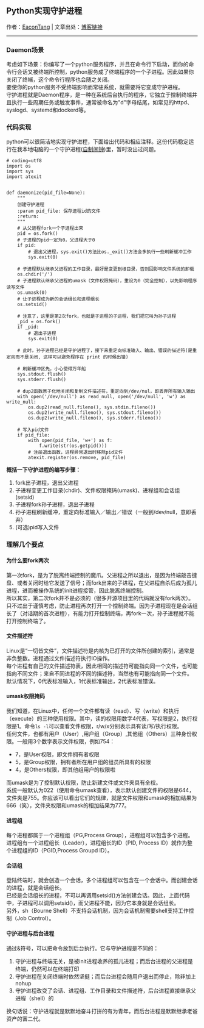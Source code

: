 ## Python实现守护进程

作者：[EaconTang](https://github.com/EaconTang) | 文章出处：[博客链接](http://blog.tangyingkang.com/post/2016/10/20/python-daemon/)  

----

### Daemon场景
考虑如下场景：你编写了一个python服务程序，并且在命令行下启动，而你的命令行会话又被终端所控制，python服务成了终端程序的一个子进程。因此如果你关闭了终端，这个命令行程序也会随之关闭。  
要使你的python服务不受终端影响而常驻系统，就需要将它变成守护进程。  
守护进程就是Daemon程序，是一种在系统后台执行的程序，它独立于控制终端并且执行一些周期任务或触发事件，通常被命名为"d"字母结尾，如常见的httpd、syslogd、systemd和dockerd等。  

### 代码实现
python可以很简洁地实现守护进程，下面给出代码和相应注释。这份代码稳定运行在我本地电脑的一个守护进程([自制闹钟](https://github.com/EaconTang/python-tools/blob/master/clock/alarm.py))里，暂时没出过问题。

    # coding=utf8
    import os
    import sys
    import atexit


    def daemonize(pid_file=None):
        """
        创建守护进程
        :param pid_file: 保存进程id的文件
        :return:
        """
        # 从父进程fork一个子进程出来
        pid = os.fork()
        # 子进程的pid一定为0，父进程大于0
        if pid:
            # 退出父进程，sys.exit()方法比os._exit()方法会多执行一些刷新缓冲工作
            sys.exit(0)

        # 子进程默认继承父进程的工作目录，最好是变更到根目录，否则回影响文件系统的卸载
        os.chdir('/')
        # 子进程默认继承父进程的umask（文件权限掩码），重设为0（完全控制），以免影响程序读写文件
        os.umask(0)
        # 让子进程成为新的会话组长和进程组长
        os.setsid()

        # 注意了，这里是第2次fork，也就是子进程的子进程，我们把它叫为孙子进程
        _pid = os.fork()
        if _pid:
            # 退出子进程
            sys.exit(0)

        # 此时，孙子进程已经是守护进程了，接下来重定向标准输入、输出、错误的描述符(是重定向而不是关闭, 这样可以避免程序在 print 的时候出错)

        # 刷新缓冲区先，小心使得万年船
        sys.stdout.flush()
        sys.stderr.flush()

        # dup2函数原子化地关闭和复制文件描述符，重定向到/dev/nul，即丢弃所有输入输出
        with open('/dev/null') as read_null, open('/dev/null', 'w') as write_null:
            os.dup2(read_null.fileno(), sys.stdin.fileno())
            os.dup2(write_null.fileno(), sys.stdout.fileno())
            os.dup2(write_null.fileno(), sys.stderr.fileno())

        # 写入pid文件
        if pid_file:
            with open(pid_file, 'w+') as f:
                f.write(str(os.getpid()))
            # 注册退出函数，进程异常退出时移除pid文件
            atexit.register(os.remove, pid_file)

__概括一下守护进程的编写步骤：__

1. fork出子进程，退出父进程
2. 子进程变更工作目录(chdir)、文件权限掩码(umask)、进程组和会话组(setsid)
3. 子进程fork孙子进程，退出子进程
4. 孙子进程刷新缓冲，重定向标准输入／输出／错误（一般到/dev/null，意即丢弃）
5. (可选)pid写入文件


### 理解几个要点

#### 为什么要fork两次
第一次fork，是为了脱离终端控制的魔爪。父进程之所以退出，是因为终端敲击键盘、或者关闭时给它发送了信号；而fork出来的子进程，在父进程自杀后成为孤儿进程，进而被操作系统的init进程接管，因此脱离终端控制。  
所以其实，第二次fork并不是必须的（很多开源项目里的代码就没有fork两次）。只不过出于谨慎考虑，防止进程再次打开一个控制终端。因为子进程现在是会话组长了（对话期的首次进程），有能力打开控制终端，再fork一次，孙子进程就不能打开控制终端了。  

#### 文件描述符
Linux是“一切皆文件”，文件描述符是内核为已打开的文件所创建的索引，通常是非负整数。进程通过文件描述符执行IO操作。  
每个进程有自己的文件描述符表，因此相同的描述符可能指向同一个文件，也可能指向不同文件；来自不同进程的不同的描述符，当然也有可能指向同一个文件。  
默认情况下，0代表标准输入，1代表标准输出，2代表标准错误。  

#### umask权限掩码
我们知道，在Linux中，任何一个文件都有读（read）、写（write）和执行（execute）的三种使用权限。其中，读的权限用数字4代表，写权限是2，执行权限是1。命令```ls -l```可以查看文件权限，r/w/x分别表示具有读/写/执行权限。  
任何文件，也都有用户（User）,用户组（Group）,其他组（Others）三种身份权限。一般用3个数字表示文件权限，例如754：  

- 7，是User权限，即文件拥有者权限
- 5，是Group权限，拥有者所在用户组的组员所具有的权限
- 4，是Others权限，即其他组用户的权限啦

而umask是为了控制默认权限，防止新建文件或文件夹具有全权。  
系统一般默认为022（使用命令umask查看），表示默认创建文件的权限是644，文件夹是755。你应该可以看出它们的规律，就是文件权限和umask的相加结果为666（笑），文件夹权限和umask的相加结果为777。

#### 进程组
每个进程都属于一个进程组（PG,Process Group），进程组可以包含多个进程。  
进程组有一个进程组长（Leader），进程组长的ID（PID, Process ID）就作为整个进程组的ID（PGID,Process Groupd ID）。

#### 会话组
登陆终端时，就会创造一个会话，多个进程组可以包含在一个会话中。而创建会话的进程，就是会话组长。  
已经是会话组长的进程，不可以再调用setsid()方法创建会话。因此，上面代码中，子进程可以调用setsid()，而父进程不能，因为它本身就是会话组长。  
另外，sh（Bourne Shell）不支持会话机制，因为会话机制需要shell支持工作控制（Job Control）。

#### 守护进程与后台进程
通过&符号，可以把命令放到后台执行。它与守护进程是不同的：

1. 守护进程与终端无关，是被init进程收养的孤儿进程；而后台进程的父进程是终端，仍然可以在终端打印
2. 守护进程在关闭终端时依然坚挺；而后台进程会随用户退出而停止，除非加上nohup
3. 守护进程改变了会话、进程组、工作目录和文件描述符，后台进程直接继承父进程（shell）的

换句话说：守护进程就是默默地奋斗打拼的有为青年，而后台进程是默默继承老爸资产的富二代。


